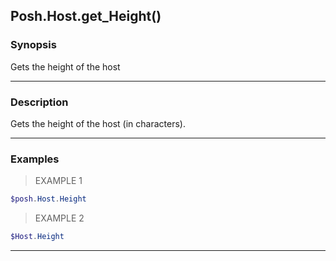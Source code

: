 Posh.Host.get_Height()
----------------------




### Synopsis
Gets the height of the host



---


### Description

Gets the height of the host (in characters).



---


### Examples
> EXAMPLE 1

```PowerShell
$posh.Host.Height
```
> EXAMPLE 2

```PowerShell
$Host.Height
```


---
